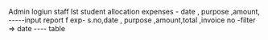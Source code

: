 Admin logiun
   staff lst
   student allocation
   expenses -  date , purpose ,amount, -----input
   report f exp- s.no,date , purpose ,amount,total ,invoice no -filter => date ---- table 

